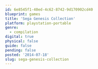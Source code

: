 ```yaml
---
id: 6e8545f1-40ed-4c62-8742-9d170902cd40
blueprint: games
title: 'Sega Genesis Collection'
platform: playstation-portable
genre:
  - compilation
digital: true
physical: false
guide: false
pending: false
posted: '2014-07-18'
slug: sega-genesis-collection
---
```

